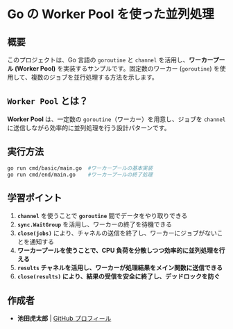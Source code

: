 # Go の Worker Pool を使った並列処理

## 概要

このプロジェクトは、Go 言語の `goroutine` と `channel` を活用し、**ワーカープール (Worker Pool)** を実装するサンプルです。固定数のワーカー (`goroutine`) を使用して、複数のジョブを並行処理する方法を示します。

## `Worker Pool` とは？

**Worker Pool** は、一定数の `goroutine`（ワーカー）を用意し、ジョブを `channel` に送信しながら効率的に並列処理を行う設計パターンです。

## **実行方法**

```sh
go run cmd/basic/main.go  #ワーカープールの基本実装
go run cmd/end/main.go    #ワーカープールの終了処理
```

## **学習ポイント**

1. **`channel`** を使うことで **`goroutine`** 間でデータをやり取りできる
2. **`sync.WaitGroup`** を活用し、ワーカーの終了を待機できる
3. **`close(jobs)`** により、チャネルの送信を終了し、ワーカーにジョブがないことを通知する
4. **ワーカープールを使うことで、CPU 負荷を分散しつつ効率的に並列処理を行える**
5. **`results` チャネルを活用し、ワーカーが処理結果をメイン関数に送信できる**
6. **`close(results)` により、結果の受信を安全に終了し、デッドロックを防ぐ**

## 作成者

- **池田虎太郎** | [GitHub プロフィール](https://github.com/kotaroikeda-apl-dev)
